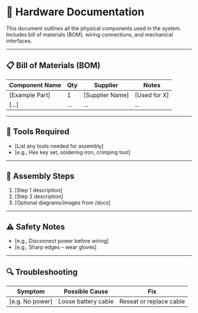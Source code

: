 # 🔩 Hardware Documentation

This document outlines all the physical components used in the system. Includes bill of materials (BOM), wiring connections, and mechanical interfaces.

---

## 📋 Bill of Materials (BOM)

| Component Name       | Qty | Supplier         | Notes                     |
|----------------------|-----|------------------|---------------------------|
| [Example Part]       |  1  | [Supplier Name]  | [Used for X]              |
| [...]                | ... | ...              | ...                       |

---

## 🧰 Tools Required

- [List any tools needed for assembly]
- [e.g., Hex key set, soldering iron, crimping tool]

---

## 🧷 Assembly Steps

1. [Step 1 description]
2. [Step 2 description]
3. [Optional diagrams/images from /docs]

---

## ⚠️ Safety Notes

- [e.g., Disconnect power before wiring]
- [e.g., Sharp edges – wear gloves]

---

## 🔍 Troubleshooting

| Symptom              | Possible Cause               | Fix                     |
|----------------------|------------------------------|--------------------------|
| [e.g. No power]      | Loose battery cable          | Reseat or replace cable  |
